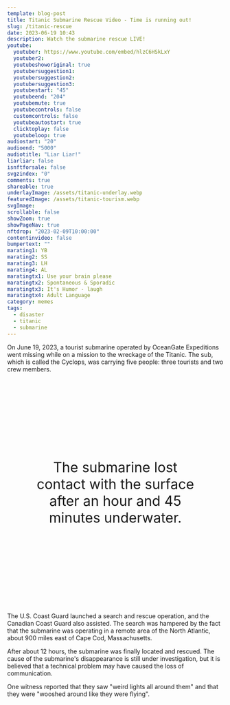 ```yaml
---
template: blog-post
title: Titanic Submarine Rescue Video - Time is running out!
slug: /titanic-rescue
date: 2023-06-19 10:43
description: Watch the submarine rescue LIVE!
youtube:
  youtuber: https://www.youtube.com/embed/hlzC6HSkLxY
  youtuber2: 
  youtubeshoworiginal: true
  youtubersuggestion1:
  youtubersuggestion2:
  youtubersuggestion3:
  youtubestart: "45"
  youtubeend: "204"
  youtubemute: true
  youtubecontrols: false
  customcontrols: false
  youtubeautostart: true
  clicktoplay: false
  youtubeloop: true
audiostart: "20"
audioend: "5000"
audiotitle: "Liar Liar!"
liarliar: false
isnftforsale: false
svgzindex: "0"
comments: true
shareable: true
underlayImage: /assets/titanic-underlay.webp
featuredImage: /assets/titanic-tourism.webp
svgImage: 
scrollable: false
showZoom: true
showPageNav: true
nftdrop: "2023-02-09T10:00:00"
contentinvideo: false
bumpertext: ""
marating1: YB
marating2: SS
marating3: LH
marating4: AL
maratingtx1: Use your brain please
maratingtx2: Spontaneous & Sporadic
maratingtx3: It's Humor - laugh
maratingtx4: Adult Language
category: memes
tags:
  - disaster
  - titanic
  - submarine
---
```

<div class="contentinside">
<!-- <img class="" src="/assets/lakemouth.webp" width="100%" style=" z-index:-1; opacity:0;
animation: kariFilter 6s ease-in-out;
animation-delay: 4s;
animation-iteration-count:infinite;
" /> -->


<!-- <div class="bubble bubble-bottom-left" style="position:absolute; width:; top:30%; left:20vw; display:flex; justify-content:center;backdrop-filter: blur(6px);">AH SHIT Bob! She's definitely <span style="font-size:120%; font-weight:bold;"> &nbsp; NOT &nbsp; </span> gonna be happy about this <span style="font-size:160%; font-weight:bold;"> &nbsp;!!!</span></div> -->


<!-- <div class="bubble bubble-bottom-right" style="position:absolute; width:50vw; top:50%; right:20vw; display:block; justify-content:center; font-size:110%;backdrop-filter: blur(6px);">Yeah well... you know... <br />you can put <span style="font-weight:bold;">vasoline on sandpaper</span> too,<br /> but in the end <span style="font-weight:bold;">it will still rub you raw!</span></div> -->
</div>

<style>

	 

    </style>


<div class="contentbody" style="text-align:left !important; margin-top:0;">

On June 19, 2023, a tourist submarine operated by OceanGate Expeditions went missing while on a mission to the wreckage of the Titanic. The sub, which is called the Cyclops, was carrying five people: three tourists and two crew members. 

<div class="" style="font-size:clamp(2rem, 3vw, 3.8rem); padding:0; text-align:center; width:80%; height:; overflow:visible; margin:5vh auto; border-radius:12px;">The submarine lost contact with the surface after an hour and 45 minutes underwater.</div>



The U.S. Coast Guard launched a search and rescue operation, and the Canadian Coast Guard also assisted. The search was hampered by the fact that the submarine was operating in a remote area of the North Atlantic, about 900 miles east of Cape Cod, Massachusetts.

After about 12 hours, the submarine was finally located and rescued. The cause of the submarine's disappearance is still under investigation, but it is believed that a technical problem may have caused the loss of communication.

One witness reported that they saw "weird lights all around them" and that they were "wooshed around like they were flying". 






</div>